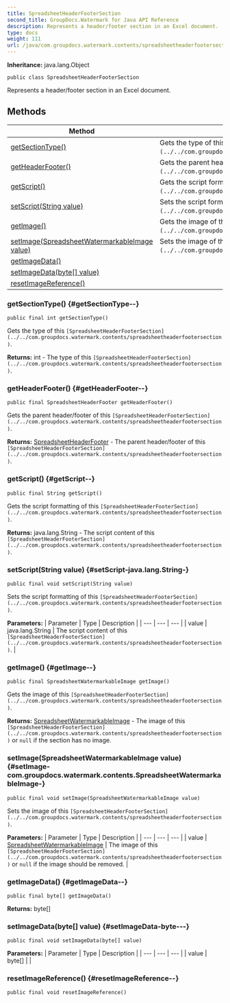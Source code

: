 ```yaml
---
title: SpreadsheetHeaderFooterSection
second_title: GroupDocs.Watermark for Java API Reference
description: Represents a header/footer section in an Excel document.
type: docs
weight: 111
url: /java/com.groupdocs.watermark.contents/spreadsheetheaderfootersection/
---
```

**Inheritance:**
java.lang.Object
```
public class SpreadsheetHeaderFooterSection
```

Represents a header/footer section in an Excel document.
## Methods

| Method | Description |
| --- | --- |
| [getSectionType()](#getSectionType--) | Gets the type of this `[SpreadsheetHeaderFooterSection](../../com.groupdocs.watermark.contents/spreadsheetheaderfootersection)`. |
| [getHeaderFooter()](#getHeaderFooter--) | Gets the parent header/footer of this `[SpreadsheetHeaderFooterSection](../../com.groupdocs.watermark.contents/spreadsheetheaderfootersection)`. |
| [getScript()](#getScript--) | Gets the script formatting of this `[SpreadsheetHeaderFooterSection](../../com.groupdocs.watermark.contents/spreadsheetheaderfootersection)`. |
| [setScript(String value)](#setScript-java.lang.String-) | Sets the script formatting of this `[SpreadsheetHeaderFooterSection](../../com.groupdocs.watermark.contents/spreadsheetheaderfootersection)`. |
| [getImage()](#getImage--) | Gets the image of this `[SpreadsheetHeaderFooterSection](../../com.groupdocs.watermark.contents/spreadsheetheaderfootersection)`. |
| [setImage(SpreadsheetWatermarkableImage value)](#setImage-com.groupdocs.watermark.contents.SpreadsheetWatermarkableImage-) | Sets the image of this `[SpreadsheetHeaderFooterSection](../../com.groupdocs.watermark.contents/spreadsheetheaderfootersection)`. |
| [getImageData()](#getImageData--) |  |
| [setImageData(byte[] value)](#setImageData-byte---) |  |
| [resetImageReference()](#resetImageReference--) |  |
### getSectionType() {#getSectionType--}
```
public final int getSectionType()
```


Gets the type of this `[SpreadsheetHeaderFooterSection](../../com.groupdocs.watermark.contents/spreadsheetheaderfootersection)`.

**Returns:**
int - The type of this `[SpreadsheetHeaderFooterSection](../../com.groupdocs.watermark.contents/spreadsheetheaderfootersection)`.
### getHeaderFooter() {#getHeaderFooter--}
```
public final SpreadsheetHeaderFooter getHeaderFooter()
```


Gets the parent header/footer of this `[SpreadsheetHeaderFooterSection](../../com.groupdocs.watermark.contents/spreadsheetheaderfootersection)`.

**Returns:**
[SpreadsheetHeaderFooter](../../com.groupdocs.watermark.contents/spreadsheetheaderfooter) - The parent header/footer of this `[SpreadsheetHeaderFooterSection](../../com.groupdocs.watermark.contents/spreadsheetheaderfootersection)`.
### getScript() {#getScript--}
```
public final String getScript()
```


Gets the script formatting of this `[SpreadsheetHeaderFooterSection](../../com.groupdocs.watermark.contents/spreadsheetheaderfootersection)`.

**Returns:**
java.lang.String - The script content of this `[SpreadsheetHeaderFooterSection](../../com.groupdocs.watermark.contents/spreadsheetheaderfootersection)`.
### setScript(String value) {#setScript-java.lang.String-}
```
public final void setScript(String value)
```


Sets the script formatting of this `[SpreadsheetHeaderFooterSection](../../com.groupdocs.watermark.contents/spreadsheetheaderfootersection)`.

**Parameters:**
| Parameter | Type | Description |
| --- | --- | --- |
| value | java.lang.String | The script content of this `[SpreadsheetHeaderFooterSection](../../com.groupdocs.watermark.contents/spreadsheetheaderfootersection)`. |

### getImage() {#getImage--}
```
public final SpreadsheetWatermarkableImage getImage()
```


Gets the image of this `[SpreadsheetHeaderFooterSection](../../com.groupdocs.watermark.contents/spreadsheetheaderfootersection)`.

**Returns:**
[SpreadsheetWatermarkableImage](../../com.groupdocs.watermark.contents/spreadsheetwatermarkableimage) - The image of this `[SpreadsheetHeaderFooterSection](../../com.groupdocs.watermark.contents/spreadsheetheaderfootersection)` or `null` if the section has no image.
### setImage(SpreadsheetWatermarkableImage value) {#setImage-com.groupdocs.watermark.contents.SpreadsheetWatermarkableImage-}
```
public final void setImage(SpreadsheetWatermarkableImage value)
```


Sets the image of this `[SpreadsheetHeaderFooterSection](../../com.groupdocs.watermark.contents/spreadsheetheaderfootersection)`.

**Parameters:**
| Parameter | Type | Description |
| --- | --- | --- |
| value | [SpreadsheetWatermarkableImage](../../com.groupdocs.watermark.contents/spreadsheetwatermarkableimage) | The image of this `[SpreadsheetHeaderFooterSection](../../com.groupdocs.watermark.contents/spreadsheetheaderfootersection)` or `null` if the image should be removed. |

### getImageData() {#getImageData--}
```
public final byte[] getImageData()
```




**Returns:**
byte[]
### setImageData(byte[] value) {#setImageData-byte---}
```
public final void setImageData(byte[] value)
```




**Parameters:**
| Parameter | Type | Description |
| --- | --- | --- |
| value | byte[] |  |

### resetImageReference() {#resetImageReference--}
```
public final void resetImageReference()
```




